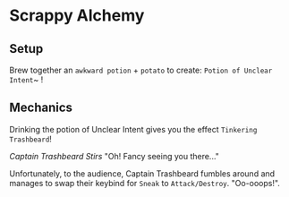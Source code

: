 # Scrappy Alchemy

## Setup

Brew together an `awkward potion` + `potato` to create:
`Potion of Unclear Intent`~ !

## Mechanics
Drinking the potion of Unclear Intent gives you the effect `Tinkering Trashbeard`!

*Captain Trashbeard Stirs* "Oh! Fancy seeing you there..."

Unfortunately, to the audience, Captain Trashbeard fumbles around and manages to swap their keybind for `Sneak` to `Attack/Destroy`. "Oo-ooops!". 
